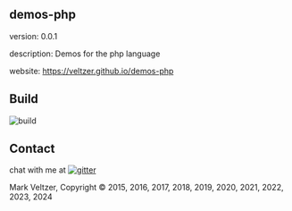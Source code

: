 ## demos-php

version: 0.0.1

description: Demos for the php language

website: https://veltzer.github.io/demos-php

## Build

![build](https://github.com/veltzer/demos-php/workflows/build/badge.svg)


## Contact

chat with me at [![gitter](https://badges.gitter.im/Join%20Chat.svg)](https://gitter.im/veltzer/mark.veltzer)

Mark Veltzer, Copyright © 2015, 2016, 2017, 2018, 2019, 2020, 2021, 2022, 2023, 2024

